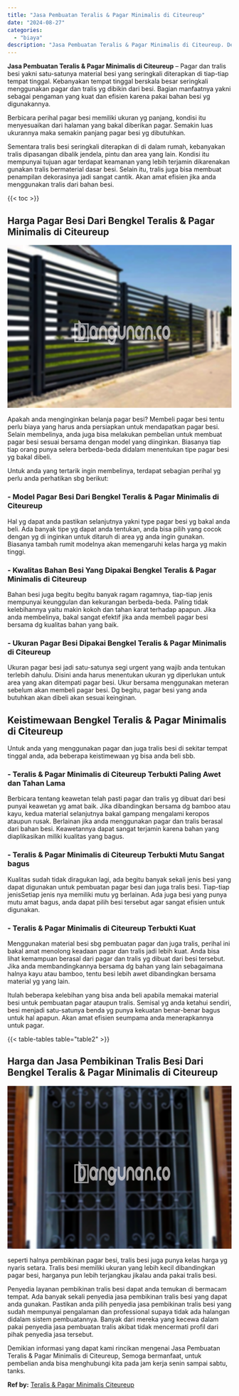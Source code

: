```yaml
---
title: "Jasa Pembuatan Teralis & Pagar Minimalis di Citeureup"
date: "2024-08-27"
categories: 
  - "biaya"
description: "Jasa Pembuatan Teralis & Pagar Minimalis di Citeureup. Demikian informasi yang dapat kami rincikan mengenai Jasa Pembuatan Teralis & Pagar Minimalis di Citeu..."
---
```


**Jasa Pembuatan Teralis & Pagar Minimalis di Citeureup** – Pagar dan tralis besi yakni satu-satunya material besi yang seringkali diterapkan di tiap-tiap tempat tinggal. Kebanyakan tempat tinggal berskala besar seringkali menggunakan pagar dan tralis yg dibikin dari besi. Bagian manfaatnya yakni sebagai pengaman yang kuat dan efisien karena pakai bahan besi yg digunakannya.

Berbicara perihal pagar besi memiliki ukuran yg panjang, kondisi itu menyesuaikan dari halaman yang bakal diberikan pagar. Semakin luas ukurannya maka semakin panjang pagar besi yg dibutuhkan.

Sementara tralis besi seringkali diterapkan di di dalam rumah, kebanyakan tralis dipasangan dibalik jendela, pintu dan area yang lain. Kondisi itu mempunyai tujuan agar terdapat keamanan yang lebih terjamin dikarenakan gunakan tralis bermaterial dasar besi. Selain itu, tralis juga bisa membuat penampilan dekorasinya jadi sangat cantik. Akan amat efisien jika anda menggunakan tralis dari bahan besi.

{{< toc >}}

## Harga Pagar Besi Dari Bengkel Teralis & Pagar Minimalis di Citeureup

![Jasa Pembuatan Teralis & Pagar Minimalis di Citeureup](/images/pagar-minimalis-murah-47.png)

Apakah anda menginginkan belanja pagar besi? Membeli pagar besi tentu perlu biaya yang harus anda persiapkan untuk mendapatkan pagar besi. Selain membelinya, anda juga bisa melakukan pembelian untuk membuat pagar besi sesuai bersama dengan model yang diinginkan. Biasanya tiap tiap orang punya selera berbeda-beda didalam menentukan tipe pagar besi yg bakal dibeli.

Untuk anda yang tertarik ingin membelinya, terdapat sebagian perihal yg perlu anda perhatikan sbg berikut:
### \- Model Pagar Besi Dari Bengkel Teralis & Pagar Minimalis di Citeureup

Hal yg dapat anda pastikan selanjutnya yakni type pagar besi yg bakal anda beli. Ada banyak tipe yg dapat anda tentukan, anda bisa pilih yang cocok dengan yg di inginkan untuk ditaruh di area yg anda ingin gunakan. Biasanya tambah rumit modelnya akan memengaruhi kelas harga yg makin tinggi.

### \- Kwalitas Bahan Besi Yang Dipakai Bengkel Teralis & Pagar Minimalis di Citeureup

Bahan besi juga begitu begitu banyak ragam ragamnya, tiap-tiap jenis mempunyai keunggulan dan kekurangan berbeda-beda. Paling tidak kelebihannya yaitu makin kokoh dan tahan karat terhadap apapun. Jika anda membelinya, bakal sangat efektif jika anda membeli pagar besi bersama dg kualitas bahan yang baik.

### \- Ukuran Pagar Besi Dipakai Bengkel Teralis & Pagar Minimalis di Citeureup

Ukuran pagar besi jadi satu-satunya segi urgent yang wajib anda tentukan terlebih dahulu. Disini anda harus menentukan ukuran yg diperlukan untuk area yang akan ditempati pagar besi. Ukur bersama menggunakan meteran sebelum akan membeli pagar besi. Dg begitu, pagar besi yang anda butuhkan akan dibeli akan sesuai keinginan.

## Keistimewaan Bengkel Teralis & Pagar Minimalis di Citeureup

Untuk anda yang menggunakan pagar dan juga tralis besi di sekitar tempat tinggal anda, ada beberapa keistimewaan yg bisa anda beli sbb.

### \- Teralis & Pagar Minimalis di Citeureup Terbukti Paling Awet dan Tahan Lama

Berbicara tentang keawetan telah pasti pagar dan tralis yg dibuat dari besi punyai keawetan yg amat baik. Jika dibandingkan bersama dg bamboo atau kayu, kedua material selanjutnya bakal gampang mengalami keropos ataupun rusak. Berlainan jika anda menggunakan pagar dan tralis berasal dari bahan besi. Keawetannya dapat sangat terjamin karena bahan yang diaplikasikan miliki kualitas yang bagus.

### \- Teralis & Pagar Minimalis di Citeureup Terbukti Mutu Sangat bagus

Kualitas sudah tidak diragukan lagi, ada begitu banyak sekali jenis besi yang dapat digunakan untuk pembuatan pagar besi dan juga tralis besi. Tiap-tiap jenisSetiap jenis nya memiliki mutu yg berlainan. Ada juga besi yang punya mutu amat bagus, anda dapat pilih besi tersebut agar sangat efisien untuk digunakan.

### \- Teralis & Pagar Minimalis di Citeureup Terbukti Kuat

Menggunakan material besi sbg pembuatan pagar dan juga tralis, perihal ini bakal amat menolong keadaan pagar dan tralis jadi lebih kuat. Anda bisa lihat kemampuan berasal dari pagar dan tralis yg dibuat dari besi tersebut. Jika anda membandingkannya bersama dg bahan yang lain sebagaimana halnya kayu atau bamboo, tentu besi lebih awet dibandingkan bersama material yg yang lain.

Itulah beberapa kelebihan yang bisa anda beli apabila memakai material besi untuk pembuatan pagar ataupun tralis. Semisal yg anda ketahui sendiri, besi menjadi satu-satunya benda yg punya kekuatan benar-benar bagus untuk hal apapun. Akan amat efisien seumpama anda menerapkannya untuk pagar.

{{< table-tables table="table2" >}}

## Harga dan Jasa Pembikinan Tralis Besi Dari Bengkel Teralis & Pagar Minimalis di Citeureup

![Jasa Pembuatan Teralis & Pagar Minimalis di Citeureup](/images/teralis-minimalis-murah-29.png)

seperti halnya pembikinan pagar besi, tralis besi juga punya kelas harga yg nyaris setara. Tralis besi memiliki ukuran yang lebih kecil dibandingkan pagar besi, harganya pun lebih terjangkau jikalau anda pakai tralis besi.

Penyedia layanan pembikinan tralis besi dapat anda temukan di bermacam tempat. Ada banyak sekali penyedia jasa pembikinan tralis besi yang dapat anda gunakan. Pastikan anda pilih penyedia jasa pembikinan tralis besi yang sudah mempunyai pengalaman dan professional supaya tidak ada halangan didalam sistem pembuatannya. Banyak dari mereka yang kecewa dalam pakai penyedia jasa pembuatan tralis akibat tidak mencermati profil dari pihak penyedia jasa tersebut.

Demikian informasi yang dapat kami rincikan mengenai Jasa Pembuatan Teralis & Pagar Minimalis di Citeureup, Semoga bermanfaat, untuk pembelian anda bisa menghubungi kita pada jam kerja senin sampai sabtu, tanks.

**Ref by:** [Teralis & Pagar Minimalis Citeureup](https://id.wikipedia.org/wiki/Teralis)
